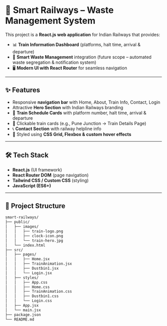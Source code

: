 # 🚆 Smart Railways – Waste Management System

This project is a **React.js web application** for Indian Railways that provides:  
- 📊 **Train Information Dashboard** (platforms, halt time, arrival & departure)  
- 🚮 **Smart Waste Management** integration (future scope – automated waste segregation & notification system)  
- 🖥️ **Modern UI with React Router** for seamless navigation  

---

## ✨ Features
- Responsive **navigation bar** with Home, About, Train Info, Contact, Login  
- Attractive **Hero Section** with Indian Railways branding  
- 📅 **Train Schedule Cards** with platform number, halt time, arrival & departure  
- 🔗 Clickable train cards (e.g., Pune Junction → Train Details Page)  
- 📞 **Contact Section** with railway helpline info  
- 🎨 Styled using **CSS Grid, Flexbox & custom hover effects**  

---

## 🛠️ Tech Stack
- **React.js** (UI framework)  
- **React Router DOM** (page navigation)  
- **Tailwind CSS / Custom CSS** (styling)  
- **JavaScript (ES6+)** 

---

## 📂 Project Structure

```bash
smart-railways/
├── public/
│   ├── images/
│   │   ├── train-logo.png
│   │   ├── clock-icon.png
│   │   └── train-hero.jpg
│   └── index.html
├── src/
│   ├── pages/
│   │   ├── Home.jsx
│   │   ├── TrainAnimation.jsx
│   │   ├── Dustbin1.jsx
│   │   └── Login.jsx
│   ├── styles/
│   │   ├── App.css
│   │   ├── Home.css
│   │   ├── TrainAnimation.css
│   │   ├── Dustbin1.css
│   │   └── Login.css
│   ├── App.jsx
│   └── main.jsx
├── package.json
└── README.md


